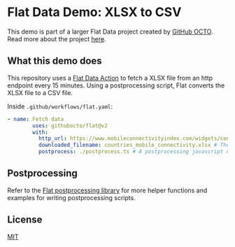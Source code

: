 # Flat Data Demo: XLSX to CSV

This demo is part of a larger Flat Data project created by [GitHub OCTO](https://octo.github.com/). Read more about the project [here](https://octo.github.com/blog/flat-data).

## What this demo does

This repository uses a [Flat Data Action](https://octo.github.com/blog/flat-data) to fetch a XLSX file from an http endpoint every 15 minutes. Using a postprocessing script, Flat converts the XLSX file to a CSV file.

Inside `.github/workflows/flat.yaml`:
```yaml
- name: Fetch data
        uses: githubocto/flat@v2
        with:
          http_url: https://www.mobileconnectivityindex.com/widgets/connectivityIndex/excel/MCI_Data_2020.xlsx
          downloaded_filename: countries_mobile_connectivity.xlsx # The http_url gets saved and renamed in our repository as this file
          postprocess: ./postprocess.ts # A postprocessing javascript or typescript file written in Deno
```

## Postprocessing

Refer to the [Flat postprocessing library](https://github.com/githubocto/flat-postprocessing) for more helper functions and examples for writing postprocessing scripts.

## License

[MIT](LICENSE)

